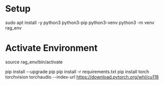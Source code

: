 # Setup
sudo apt install -y python3 python3-pip python3-venv
python3 -m venv rag_env

# Activate Environment
source rag_env/bin/activate

pip install --upgrade pip
pip install -r requirements.txt
pip install torch torchvision torchaudio --index-url https://download.pytorch.org/whl/cu118


